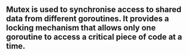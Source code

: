## Mutex is used to synchronise access to shared data from different goroutines. It provides a locking mechanism that allows only one goroutine to access a critical piece of code at a time.
